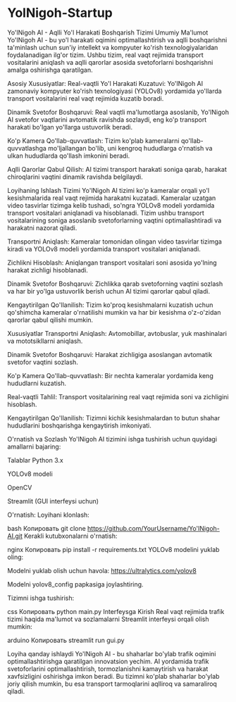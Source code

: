 # YolNigoh-Startup


Yo'lNigoh AI - Aqlli Yo'l Harakati Boshqarish Tizimi Umumiy Ma'lumot Yo'lNigoh AI - bu yo'l harakati oqimini optimallashtirish va aqlli boshqarishni ta'minlash uchun sun'iy intellekt va kompyuter ko'rish texnologiyalaridan foydalanadigan ilg'or tizim. Ushbu tizim, real vaqt rejimida transport vositalarini aniqlash va aqlli qarorlar asosida svetoforlarni boshqarishni amalga oshirishga qaratilgan.

Asosiy Xususiyatlar: Real-vaqtli Yo'l Harakati Kuzatuvi: Yo'lNigoh AI zamonaviy kompyuter ko'rish texnologiyasi (YOLOv8) yordamida yo'llarda transport vositalarini real vaqt rejimida kuzatib boradi.

Dinamik Svetofor Boshqaruvi: Real vaqtli ma'lumotlarga asoslanib, Yo'lNigoh AI svetofor vaqtlarini avtomatik ravishda sozlaydi, eng ko'p transport harakati bo'lgan yo'llarga ustuvorlik beradi.

Ko'p Kamera Qo'llab-quvvatlash: Tizim ko'plab kameralarni qo'llab-quvvatlashga mo'ljallangan bo'lib, uni kengroq hududlarga o'rnatish va ulkan hududlarda qo'llash imkonini beradi.

Aqlli Qarorlar Qabul Qilish: AI tizimi transport harakati soniga qarab, harakat chiroqlarini vaqtini dinamik ravishda belgilaydi.

Loyihaning Ishlash Tizimi Yo'lNigoh AI tizimi ko'p kameralar orqali yo'l kesishmalarida real vaqt rejimida harakatni kuzatadi. Kameralar uzatgan video tasvirlar tizimga kelib tushadi, so'ngra YOLOv8 modeli yordamida transport vositalari aniqlanadi va hisoblanadi. Tizim ushbu transport vositalarining soniga asoslanib svetoforlarning vaqtini optimallashtiradi va harakatni nazorat qiladi.

Transportni Aniqlash: Kameralar tomonidan olingan video tasvirlar tizimga kiradi va YOLOv8 modeli yordamida transport vositalari aniqlanadi.

Zichlikni Hisoblash: Aniqlangan transport vositalari soni asosida yo'lning harakat zichligi hisoblanadi.

Dinamik Svetofor Boshqaruvi: Zichlikka qarab svetoforning vaqtini sozlash va har bir yo'lga ustuvorlik berish uchun AI tizimi qarorlar qabul qiladi.

Kengaytirilgan Qo'llanilish: Tizim ko'proq kesishmalarni kuzatish uchun qo'shimcha kameralar o'rnatilishi mumkin va har bir kesishma o'z-o'zidan qarorlar qabul qilishi mumkin.

Xususiyatlar Transportni Aniqlash: Avtomobillar, avtobuslar, yuk mashinalari va mototsikllarni aniqlash.

Dinamik Svetofor Boshqaruvi: Harakat zichligiga asoslangan avtomatik svetofor vaqtini sozlash.

Ko'p Kamera Qo'llab-quvvatlash: Bir nechta kameralar yordamida keng hududlarni kuzatish.

Real-vaqtli Tahlil: Transport vositalarining real vaqt rejimida soni va zichligini hisoblash.

Kengaytirilgan Qo'llanilish: Tizimni kichik kesishmalardan to butun shahar hududlarini boshqarishga kengaytirish imkoniyati.

O'rnatish va Sozlash Yo'lNigoh AI tizimini ishga tushirish uchun quyidagi amallarni bajaring:

Talablar Python 3.x

YOLOv8 modeli

OpenCV

Streamlit (GUI interfeysi uchun)

O'rnatish: Loyihani klonlash:

bash Копировать git clone https://github.com/YourUsername/Yo'lNigoh-AI.git Kerakli kutubxonalarni o'rnatish:

nginx Копировать pip install -r requirements.txt YOLOv8 modelini yuklab oling:

Modelni yuklab olish uchun havola: https://ultralytics.com/yolov8

Modelni yolov8_config papkasiga joylashtiring.

Tizimni ishga tushirish:

css Копировать python main.py Interfeysga Kirish Real vaqt rejimida trafik tizimi haqida ma'lumot va sozlamalarni Streamlit interfeysi orqali olish mumkin:

arduino Копировать streamlit run gui.py

Loyiha qanday ishlaydi Yo'lNigoh AI - bu shaharlar bo'ylab trafik oqimini optimallashtirishga qaratilgan innovatsion yechim. AI yordamida trafik svetoforlarini optimallashtirish, tormozlanishni kamaytirish va harakat xavfsizligini oshirishga imkon beradi. Bu tizimni ko'plab shaharlar bo'ylab joriy qilish mumkin, bu esa transport tarmoqlarini aqlliroq va samaraliroq qiladi.
